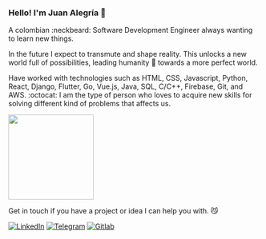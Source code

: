 ### Hello! I'm Juan Alegría 🎸

A colombian :neckbeard: Software Development Engineer always wanting to learn new things.

In the future I expect to transmute and shape reality. This unlocks a new world full of possibilities, leading humanity :goat: towards a more perfect world.

Have worked with technologies such as HTML, CSS, Javascript, Python, React, Django, Flutter, Go, Vue.js, Java, SQL, C/C++, Firebase, Git, and AWS. :octocat: I am the type of person who loves to acquire new skills for solving different kind of problems that affects us. 

<img src="https://i.ibb.co/XYc7s5q/IMG-20181106-101833.jpg" width="170px">

Get in touch if you have a project or idea I can help you with. :smirk_cat:

[![LinkedIn](https://img.shields.io/badge/LinkedIn-0077B5?style=for-the-badge&logo=linkedin&logoColor=white)](https://www.linkedin.com/in/juanszalegria/) [![Telegram](https://img.shields.io/badge/Telegram-2CA5E0?style=for-the-badge&logo=telegram&logoColor=white)](https://t.me/juanszalegria) [![Gitlab](https://img.shields.io/badge/GitLab-330F63?style=for-the-badge&logo=gitlab&logoColor=white)](https://gitlab.com/zejiran)
